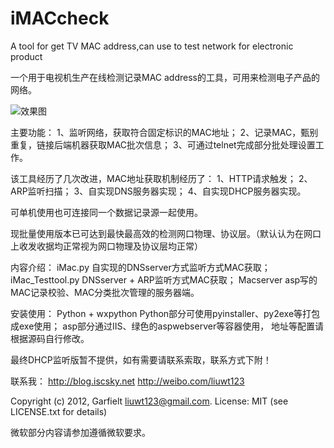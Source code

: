 iMACcheck
=========

A tool for get TV MAC address,can use to test network for electronic product

一个用于电视机生产在线检测记录MAC address的工具，可用来检测电子产品的网络。

![效果图](https://raw.githubusercontent.com/Garfielt/iMACcheck/master/iMACcheck.jpg)

主要功能：
1、监听网络，获取符合固定标识的MAC地址；
2、记录MAC，甄别重复，链接后端机器获取MAC批次信息；
3、可通过telnet完成部分批处理设置工作。

该工具经历了几次改进，MAC地址获取机制经历了：
1、HTTP请求触发；
2、ARP监听扫描；
3、自实现DNS服务器实现；
4、自实现DHCP服务器实现。

可单机使用也可连接同一个数据记录源一起使用。

现批量使用版本已可达到最快最高效的检测网口物理、协议层。（默认认为在网口上收发收据均正常视为网口物理及协议层均正常）


内容介绍：
iMac.py 自实现的DNSserver方式监听方式MAC获取；
iMac_Testtool.py DNSserver + ARP监听方式MAC获取；
Macserver asp写的MAC记录校验、MAC分类批次管理的服务器端。

安装使用：
Python + wxpython
Python部分可使用pyinstaller、py2exe等打包成exe使用；
asp部分通过IIS、绿色的aspwebserver等容器使用，
地址等配置请根据源码自行修改。

最终DHCP监听版暂不提供，如有需要请联系索取，联系方式下附！

联系我：
http://blog.iscsky.net
http://weibo.com/liuwt123

Copyright (c) 2012, Garfielt <liuwt123@gmail.com>.
License: MIT (see LICENSE.txt for details)

微软部分内容请参加遵循微软要求。
